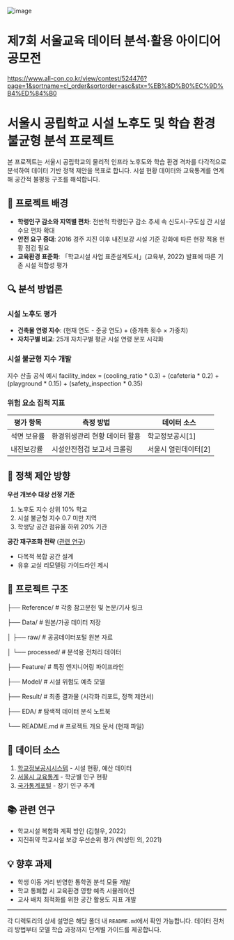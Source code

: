 ![image](https://github.com/user-attachments/assets/dfa3e178-57dd-4fe6-95b4-73cfec587b19)

# 제7회 서울교육 데이터 분석·활용 아이디어 공모전

https://www.all-con.co.kr/view/contest/524476?page=1&sortname=cl_order&sortorder=asc&stx=%EB%8D%B0%EC%9D%B4%ED%84%B0


# 서울시 공립학교 시설 노후도 및 학습 환경 불균형 분석 프로젝트

본 프로젝트는 서울시 공립학교의 물리적 인프라 노후도와 학습 환경 격차를 다각적으로 분석하여 데이터 기반 정책 제안을 목표로 합니다. 시설 현황 데이터와 교육통계를 연계해 공간적 불평등 구조를 해석합니다.

## 📌 프로젝트 배경
- **학령인구 감소와 지역별 편차**: 전반적 학령인구 감소 추세 속 신도시-구도심 간 시설 수요 편차 확대
- **안전 요구 증대**: 2016 경주 지진 이후 내진보강 시설 기준 강화에 따른 현장 적용 현황 점검 필요
- **교육환경 표준화**: 「학교시설 사업 표준설계도서」(교육부, 2022) 발표에 따른 기존 시설 적합성 평가

## 🔍 분석 방법론
### 시설 노후도 평가
- **건축물 연령 지수**: (현재 연도 - 준공 연도) + (증개축 횟수 × 가중치)
- **자치구별 비교**: 25개 자치구별 평균 시설 연령 분포 시각화

### 시설 불균형 지수 개발

지수 산출 공식 예시
facility_index = (cooling_ratio * 0.3) + (cafeteria * 0.2) + (playground * 0.15) + (safety_inspection * 0.35)


### 위험 요소 집적 지표
| 평가 항목 | 측정 방법 | 데이터 소스 |
|-----------|-----------|-------------|
| 석면 보유률 | 환경위생관리 현황 데이터 활용 | 학교정보공시[1] |
| 내진보강률 | 시설안전점검 보고서 크롤링 | 서울시 열린데이터[2] |

## 🚀 정책 제안 방향
**우선 개보수 대상 선정 기준**
1. 노후도 지수 상위 10% 학교
2. 시설 불균형 지수 0.7 미만 지역
3. 학생당 공간 점유율 하위 20% 기관

**공간 재구조화 전략** ([관련 연구](https://scienceon.kisti.re.kr/srch/selectPORSrchArticle.do?cn=DIKO0015098675#))
- 다목적 복합 공간 설계
- 유휴 교실 리모델링 가이드라인 제시

## 📂 프로젝트 구조
├── Reference/ # 각종 참고문헌 및 논문/기사 링크 

├── Data/ # 원본/가공 데이터 저장

│ ├── raw/ # 공공데이터포털 원본 자료

│ └── processed/ # 분석용 전처리 데이터

├── Feature/ # 특징 엔지니어링 파이프라인

├── Model/ # 시설 위험도 예측 모델

├── Result/ # 최종 결과물 (시각화 리포트, 정책 제안서)

├── EDA/ # 탐색적 데이터 분석 노트북

└── README.md # 프로젝트 개요 문서 (현재 파일)


## 🔗 데이터 소스
1. [학교정보공시시스템](https://www.schoolinfo.go.kr) - 시설 현황, 예산 데이터
2. [서울시 교육통계](https://data.seoul.go.kr) - 학군별 인구 현황
3. [국가통계포털](https://kosis.kr) - 장기 인구 추계

## 📚 관련 연구
- 학교시설 복합화 계획 방안 (김철우, 2022)
- 지진취약 학교시설 보강 우선순위 평가 (박성민 외, 2021)

## 💡 향후 과제
- 학생 이동 거리 반영한 통학권 분석 모듈 개발
- 학교 통폐합 시 교육환경 영향 예측 시뮬레이션
- 교사 배치 최적화를 위한 공간 활용도 지표 개발

---

각 디렉토리의 상세 설명은 해당 폴더 내 `README.md`에서 확인 가능합니다. 데이터 전처리 방법부터 모델 학습 과정까지 단계별 가이드를 제공합니다.
